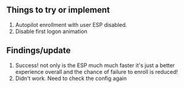 ## Things to try or implement
1. Autopilot enrollment with user ESP disabled.
2. Disable first logon animation


## Findings/update  
1. Success! not only is the ESP much much faster it's just a better experience overall and the chance of failure to enroll is reduced! 
2. Didn't work. Need to check the config again